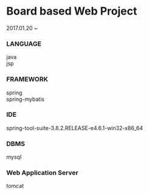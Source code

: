 # Board based Web Project

2017.01.20 ~

### LANGUAGE  
java  
jsp  

### FRAMEWORK
spring  
spring-mybatis  

### IDE
spring-tool-suite-3.8.2.RELEASE-e4.6.1-win32-x86_64  

### DBMS
mysql  

### Web Application Server  
tomcat  
